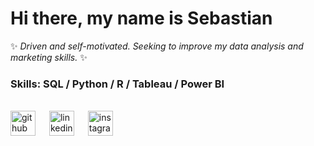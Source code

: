 # Hi there, my name is **Sebastian** <br />

✨ *Driven and self-motivated. Seeking to improve my data analysis and marketing skills.* ✨

### Skills: SQL / Python / R / Tableau / Power BI

<br />[<img src='https://cdn.jsdelivr.net/npm/simple-icons@3.0.1/icons/github.svg' alt='github' height='40'>](https://github.com/https://github.com/SebastianVaure) &emsp; [<img src='https://cdn.jsdelivr.net/npm/simple-icons@3.0.1/icons/linkedin.svg' alt='linkedin' height='40'>](https://www.linkedin.com/in/https://www.linkedin.com/in/sebastian-valenzuela-urena-3b09201a2//) &emsp; [<img src='https://cdn.jsdelivr.net/npm/simple-icons@3.0.1/icons/instagram.svg' alt='instagram' height='40'>](https://www.instagram.com/https://www.instagram.com/sebastianvaure//)  

